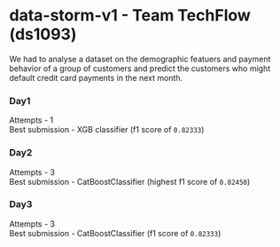 # data-storm-v1 - Team TechFlow (ds1093)

We had to analyse a dataset on the demographic featuers and payment behavior of a group of customers and predict the customers who might default credit card payments in the next month. 

### Day1

Attempts - 1<br/>
Best submission - XGB classifier (f1 score of `0.82333`)

### Day2

Attempts - 3<br/>
Best submission - CatBoostClassifier (highest f1 score of `0.82450`)


### Day3

Attempts - 3<br/>
Best submission - CatBoostClassifier (f1 score of `0.82333`)
